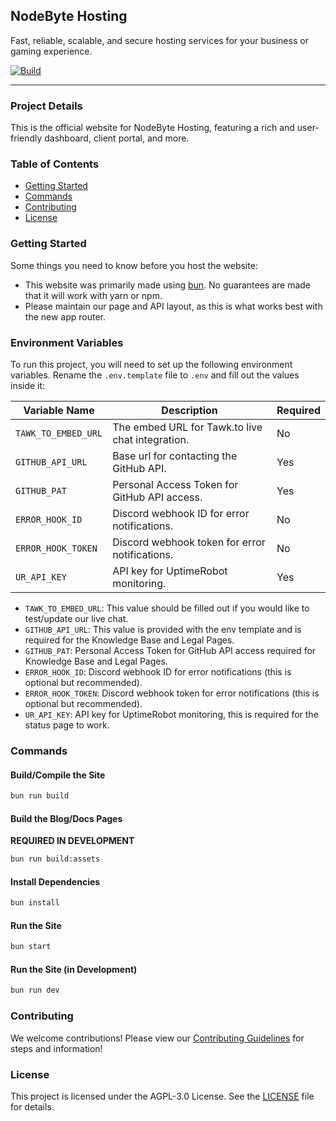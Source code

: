## NodeByte Hosting

Fast, reliable, scalable, and secure hosting services for your business or gaming experience.

[![Build](https://github.com/NodeByteHosting/website/actions/workflows/build.yml/badge.svg?branch=master)](https://github.com/NodeByteHosting/website/actions/workflows/build.yml)

---

### Project Details

This is the official website for NodeByte Hosting, featuring a rich and user-friendly dashboard, client portal, and more.

### Table of Contents

- [Getting Started](#getting-started)
- [Commands](#commands)
- [Contributing](#contributing)
- [License](#license)

### Getting Started

Some things you need to know before you host the website:

- This website was primarily made using [bun](https://bun.sh/). No guarantees are made that it will work with yarn or npm.
- Please maintain our page and API layout, as this is what works best with the new app router.

### Environment Variables

To run this project, you will need to set up the following environment variables. Rename the `.env.template` file to `.env` and fill out the values inside it:

| Variable Name       | Description                                               | Required |
|---------------------|-----------------------------------------------------------|----------|
| `TAWK_TO_EMBED_URL` | The embed URL for Tawk.to live chat integration.          | No       |
| `GITHUB_API_URL`    | Base url for contacting the GitHub API.                   | Yes      |
| `GITHUB_PAT`        | Personal Access Token for GitHub API access.              | Yes      |
| `ERROR_HOOK_ID`     | Discord webhook ID for error notifications.               | No       |
| `ERROR_HOOK_TOKEN`  | Discord webhook token for error notifications.            | No       |
| `UR_API_KEY`        | API key for UptimeRobot monitoring.                       | Yes      |

- `TAWK_TO_EMBED_URL`: This value should be filled out if you would like to test/update our live chat.
- `GITHUB_API_URL`: This value is provided with the env template and is required for the Knowledge Base and Legal Pages.
- `GITHUB_PAT`: Personal Access Token for GitHub API access required for Knowledge Base and Legal Pages.
- `ERROR_HOOK_ID`: Discord webhook ID for error notifications (this is optional but recommended).
- `ERROR_HOOK_TOKEN`: Discord webhook token for error notifications (this is optional but recommended).
- `UR_API_KEY`: API key for UptimeRobot monitoring, this is required for the status page to work.

### Commands

#### Build/Compile the Site

```sh
bun run build
```

#### Build the Blog/Docs Pages

**REQUIRED IN DEVELOPMENT**

```sh
bun run build:assets
```

#### Install Dependencies

```sh
bun install
```

#### Run the Site

```sh
bun start
```

#### Run the Site (in Development)

```sh
bun run dev
```

### Contributing

We welcome contributions! Please view our [Contributing Guidelines](./CONTRIBUTING.md) for steps and information!

### License

This project is licensed under the AGPL-3.0 License. See the [LICENSE](LICENSE) file for details.